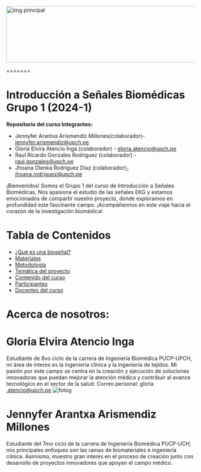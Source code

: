 <img src="https://img.freepik.com/fotos-premium/electrocardiograma-linea-latidos-pulso-traza-pulso-ecg-o-ekg-simbolo-grafico-cardio-salud-medicina_941429-23.jpg" alt="img principal" width="900" height="150"/>


=======
# Introducción a Señales Biomédicas Grupo 1 (2024-1)
**Repositorio del curso Integrantes:**

- Jennyfer Arantxa Arismendiz Millones(colaborador)- jennyfer.arismendiz@upch.pe
- Gloria Elvira Atencio Inga (colaborador) - gloria.atencio@upch.pe
- Raul Ricardo Gonzales Rodriguez (colaborador) - raul.gonzales@upch.pe
- Jhoana Olenka Rodriguez Diaz (colaborador)-jhoana.rodriguez@upch.pe

¡Bienvenidos! Somos el Grupo 1 del curso de Introducción a Señales Biomédicas. Nos apasiona el estudio de las señales EKG y estamos emocionados de compartir nuestro proyecto, 
donde exploramos en profundidad este fascinante campo. ¡Acompáñennos en este viaje hacia el corazón de la investigación biomédica! 
# **Tabla de Contenidos**

- [¿Qué es una bioseñal?](#encabezado-1)
- [Materiales](#encabezado-2)
- [Metodología](#encabezado-3)
- [Temática del proyecto](#encabezado-4)
- [Contenido del curso](#encabezado-3)
- [Participantes](#encabezado-5)
- [Docentes del curso](#encabezado-4)
  

# Acerca de nosotros:
# **Gloria Elvira Atencio Inga**
Estudiante de 8vo ciclo de la carrera de Ingeniería Biomédica PUCP-UPCH, mi área de interes es la ingenieria clínica y la ingeniería de tejidos.  Mi pasión por este campo se centra en la creación y ejecución de soluciones innovadoras que puedan mejorar la atención médica y contribuir al avance tecnológico en el sector de la salud. Correo personal: gloria .atencio@upch.pe
![fotog](Descargas/gloria.jpg)

# **Jennyfer Arantxa Arismendiz Millones**
Estudiante del 7mo ciclo de la carrera de Ingeniería Biomédica PUCP-UCH, mis principales enfoques son las ramas de biomateriales e ingeniería clínica. Asimismo, muestro gran interés en el proceso de creación junto con desarrollo de proyectos innovadores que apoyan el campo médico.

